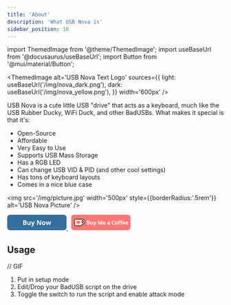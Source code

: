 ```yaml
---
title: 'About'
description: 'What USB Nova is'
sidebar_position: 10
---
```


import ThemedImage from '@theme/ThemedImage';
import useBaseUrl from '@docusaurus/useBaseUrl';
import Button from '@mui/material/Button';

<ThemedImage
  alt='USB Nova Text Logo'
  sources={{
    light: useBaseUrl('/img/nova_dark.png'),
    dark: useBaseUrl('/img/nova_yellow.png'),
  }}
  width='600px'
/>

USB Nova is a cute little USB "drive" that acts as a keyboard, much like the USB Rubber Ducky, WiFi Duck, and other BadUSBs. 
What makes it special is that it's:
* Open-Source  
* Affordable  
* Very Easy to Use  
* Supports USB Mass Storage  
* Has a RGB LED  
* Can change USB VID & PID (and other cool settings)  
* Has tons of keyboard layouts  
* Comes in a nice blue case  

<img src='/img/picture.jpg' width='500px' style={{borderRadius:'.5rem'}} alt='USB Nova Picture' />
<br />

<a href='https://spacehuhn.store/products/usb-nova' target='_blank'>
  <img height='36' style={{border:0,height:'36px'}} src='/img/buy.png' border='0' alt='Buy Now' />
</a>
&nbsp;
<a href='https://ko-fi.com/G2G75FA4V' target='_blank'>
  <img height='36' style={{border:0,height:'36px'}} src='/img/kofi_button.png' border='0' alt='Buy Me a Coffee at ko-fi.com' />
</a>

## Usage

// GIF

1. Put in setup mode
2. Edit/Drop your BadUSB script on the drive
3. Toggle the switch to run the script and enable attack mode

